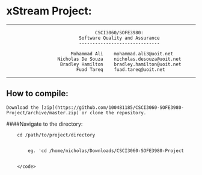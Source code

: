 xStream Project: 
===============
---

                                     CSCI3060/SOFE3980: 
                               Software Quality and Assurance
                               ------------------------------

                            Mohammad Ali    mohammad.ali3@uoit.net
                       Nicholas De Souza    nicholas.desouza@uoit.net
                        Bradley Hamilton    bradley.hamilton@uoit.net
                              Fuad Tareq    fuad.tareq@uoit.net


---

How to compile:
---------------

    Download the [zip](https://github.com/100481185/CSCI3060-SOFE3980-Project/archive/master.zip) or clone the repository.


####Navigate to the directory:
        
        cd /path/to/project/directory
        

            eg. 'cd /home/nicholas/Downloads/CSCI3060-SOFE3980-Project


        </code>
</pre>
